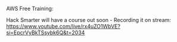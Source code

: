 
AWS Free Training:


Hack Smarter will have a course out soon - Recording it on stream:
https://www.youtube.com/live/rx4uZO1WbVE?si=EpcrVyBkTSsybk6Q&t=2034

